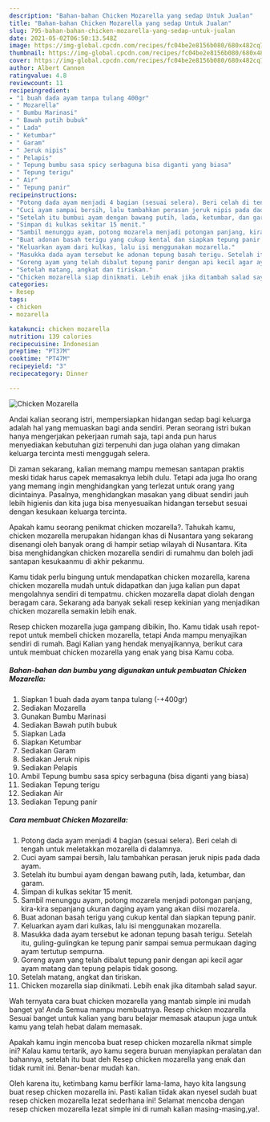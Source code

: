 ```yaml
---
description: "Bahan-bahan Chicken Mozarella yang sedap Untuk Jualan"
title: "Bahan-bahan Chicken Mozarella yang sedap Untuk Jualan"
slug: 795-bahan-bahan-chicken-mozarella-yang-sedap-untuk-jualan
date: 2021-05-02T06:50:13.548Z
image: https://img-global.cpcdn.com/recipes/fc04be2e8156b080/680x482cq70/chicken-mozarella-foto-resep-utama.jpg
thumbnail: https://img-global.cpcdn.com/recipes/fc04be2e8156b080/680x482cq70/chicken-mozarella-foto-resep-utama.jpg
cover: https://img-global.cpcdn.com/recipes/fc04be2e8156b080/680x482cq70/chicken-mozarella-foto-resep-utama.jpg
author: Albert Cannon
ratingvalue: 4.8
reviewcount: 11
recipeingredient:
- "1 buah dada ayam tanpa tulang 400gr"
- " Mozarella"
- " Bumbu Marinasi"
- " Bawah putih bubuk"
- " Lada"
- " Ketumbar"
- " Garam"
- " Jeruk nipis"
- " Pelapis"
- " Tepung bumbu sasa spicy serbaguna bisa diganti yang biasa"
- " Tepung terigu"
- " Air"
- " Tepung panir"
recipeinstructions:
- "Potong dada ayam menjadi 4 bagian (sesuai selera). Beri celah di tengah untuk meletakkan mozarella di dalamnya."
- "Cuci ayam sampai bersih, lalu tambahkan perasan jeruk nipis pada dada ayam."
- "Setelah itu bumbui ayam dengan bawang putih, lada, ketumbar, dan garam."
- "Simpan di kulkas sekitar 15 menit."
- "Sambil menunggu ayam, potong mozarela menjadi potongan panjang, kira-kira sepanjang ukuran daging ayam yang akan diisi mozarela."
- "Buat adonan basah terigu yang cukup kental dan siapkan tepung panir."
- "Keluarkan ayam dari kulkas, lalu isi menggunakan mozarella."
- "Masukka dada ayam tersebut ke adonan tepung basah terigu. Setelah itu, guling-gulingkan ke tepung panir sampai semua permukaan daging ayam tertutup sempurna."
- "Goreng ayam yang telah dibalut tepung panir dengan api kecil agar ayam matang dan tepung pelapis tidak gosong."
- "Setelah matang, angkat dan tiriskan."
- "Chicken mozarella siap dinikmati. Lebih enak jika ditambah salad sayur."
categories:
- Resep
tags:
- chicken
- mozarella

katakunci: chicken mozarella 
nutrition: 139 calories
recipecuisine: Indonesian
preptime: "PT37M"
cooktime: "PT47M"
recipeyield: "3"
recipecategory: Dinner

---
```



![Chicken Mozarella](https://img-global.cpcdn.com/recipes/fc04be2e8156b080/680x482cq70/chicken-mozarella-foto-resep-utama.jpg)

Andai kalian seorang istri, mempersiapkan hidangan sedap bagi keluarga adalah hal yang memuaskan bagi anda sendiri. Peran seorang istri bukan hanya mengerjakan pekerjaan rumah saja, tapi anda pun harus menyediakan kebutuhan gizi terpenuhi dan juga olahan yang dimakan keluarga tercinta mesti menggugah selera.

Di zaman  sekarang, kalian memang mampu memesan santapan praktis meski tidak harus capek memasaknya lebih dulu. Tetapi ada juga lho orang yang memang ingin menghidangkan yang terlezat untuk orang yang dicintainya. Pasalnya, menghidangkan masakan yang dibuat sendiri jauh lebih higienis dan kita juga bisa menyesuaikan hidangan tersebut sesuai dengan kesukaan keluarga tercinta. 



Apakah kamu seorang penikmat chicken mozarella?. Tahukah kamu, chicken mozarella merupakan hidangan khas di Nusantara yang sekarang disenangi oleh banyak orang di hampir setiap wilayah di Nusantara. Kita bisa menghidangkan chicken mozarella sendiri di rumahmu dan boleh jadi santapan kesukaanmu di akhir pekanmu.

Kamu tidak perlu bingung untuk mendapatkan chicken mozarella, karena chicken mozarella mudah untuk didapatkan dan juga kalian pun dapat mengolahnya sendiri di tempatmu. chicken mozarella dapat diolah dengan beragam cara. Sekarang ada banyak sekali resep kekinian yang menjadikan chicken mozarella semakin lebih enak.

Resep chicken mozarella juga gampang dibikin, lho. Kamu tidak usah repot-repot untuk membeli chicken mozarella, tetapi Anda mampu menyajikan sendiri di rumah. Bagi Kalian yang hendak menyajikannya, berikut cara untuk membuat chicken mozarella yang enak yang bisa Kamu coba.

<!--inarticleads1-->

##### Bahan-bahan dan bumbu yang digunakan untuk pembuatan Chicken Mozarella:

1. Siapkan 1 buah dada ayam tanpa tulang (-+400gr)
1. Sediakan  Mozarella
1. Gunakan  Bumbu Marinasi
1. Sediakan  Bawah putih bubuk
1. Siapkan  Lada
1. Siapkan  Ketumbar
1. Sediakan  Garam
1. Sediakan  Jeruk nipis
1. Sediakan  Pelapis
1. Ambil  Tepung bumbu sasa spicy serbaguna (bisa diganti yang biasa)
1. Sediakan  Tepung terigu
1. Sediakan  Air
1. Sediakan  Tepung panir




<!--inarticleads2-->

##### Cara membuat Chicken Mozarella:

1. Potong dada ayam menjadi 4 bagian (sesuai selera). Beri celah di tengah untuk meletakkan mozarella di dalamnya.
1. Cuci ayam sampai bersih, lalu tambahkan perasan jeruk nipis pada dada ayam.
1. Setelah itu bumbui ayam dengan bawang putih, lada, ketumbar, dan garam.
1. Simpan di kulkas sekitar 15 menit.
1. Sambil menunggu ayam, potong mozarela menjadi potongan panjang, kira-kira sepanjang ukuran daging ayam yang akan diisi mozarela.
1. Buat adonan basah terigu yang cukup kental dan siapkan tepung panir.
1. Keluarkan ayam dari kulkas, lalu isi menggunakan mozarella.
1. Masukka dada ayam tersebut ke adonan tepung basah terigu. Setelah itu, guling-gulingkan ke tepung panir sampai semua permukaan daging ayam tertutup sempurna.
1. Goreng ayam yang telah dibalut tepung panir dengan api kecil agar ayam matang dan tepung pelapis tidak gosong.
1. Setelah matang, angkat dan tiriskan.
1. Chicken mozarella siap dinikmati. Lebih enak jika ditambah salad sayur.




Wah ternyata cara buat chicken mozarella yang mantab simple ini mudah banget ya! Anda Semua mampu membuatnya. Resep chicken mozarella Sesuai banget untuk kalian yang baru belajar memasak ataupun juga untuk kamu yang telah hebat dalam memasak.

Apakah kamu ingin mencoba buat resep chicken mozarella nikmat simple ini? Kalau kamu tertarik, ayo kamu segera buruan menyiapkan peralatan dan bahannya, setelah itu buat deh Resep chicken mozarella yang enak dan tidak rumit ini. Benar-benar mudah kan. 

Oleh karena itu, ketimbang kamu berfikir lama-lama, hayo kita langsung buat resep chicken mozarella ini. Pasti kalian tiidak akan nyesel sudah buat resep chicken mozarella lezat sederhana ini! Selamat mencoba dengan resep chicken mozarella lezat simple ini di rumah kalian masing-masing,ya!.

